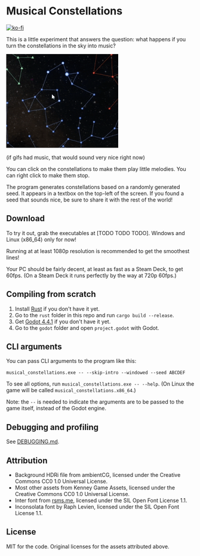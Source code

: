 # Musical Constellations

[![ko-fi](https://ko-fi.com/img/githubbutton_sm.svg)](https://ko-fi.com/W7W2X7WN)

This is a little experiment that answers the question: what happens if you turn the constellations in the sky into music?

![Application Demo](promo/demo.gif)

(if gifs had music, that would sound very nice right now)

You can click on the constellations to make them play little melodies. You can right click to make them stop.

The program generates constellations based on a randomly generated seed. It appears in a textbox on the top-left of the screen. If you found a seed that sounds nice, be sure to share it with the rest of the world!

## Download

To try it out, grab the executables at [TODO TODO TODO]. Windows and Linux (x86_64) only for now!

Running at at least 1080p resolution is recommended to get the smoothest lines!

Your PC should be fairly decent, at least as fast as a Steam Deck, to get 60fps. (On a Steam Deck it runs perfectly by the way at 720p 60fps.)

## Compiling from scratch

1. Install [Rust](https://rustup.rs/) if you don't have it yet.
2. Go to the `rust` folder in this repo and run `cargo build --release`.
3. Get [Godot 4.4.1](https://godotengine.org/download/archive/4.4.1-stable/) if you don't have it yet.
4. Go to the `godot` folder and open `project.godot` with Godot.

## CLI arguments

You can pass CLI arguments to the program like this:

```pwsh
musical_constellations.exe -- --skip-intro --windowed --seed ABCDEF
```

To see all options, run `musical_constellations.exe -- --help`. (On Linux the game will be called `musical_constellations.x86_64`.)

Note: the `--` is needed to indicate the arguments are to be passed to the game itself, instead of the Godot engine.

## Debugging and profiling

See [DEBUGGING.md](DEBUGGING.md).

## Attribution

- Background HDRi file from ambientCG, licensed under the Creative Commons CC0 1.0 Universal License.
- Most other assets from Kenney Game Assets, licensed under the Creative Commons CC0 1.0 Universal License.
- Inter font from [rsms.me](https://rsms.me/inter/), licensed under the SIL Open Font License 1.1.
- Inconsolata font by Raph Levien, licensed under the SIL Open Font License 1.1.

## License

MIT for the code. Original licenses for the assets attributed above.
